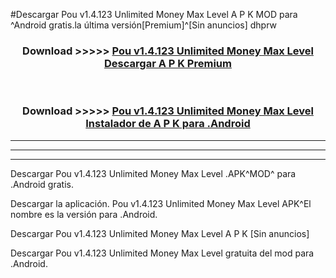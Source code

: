 #Descargar Pou v1.4.123 Unlimited Money Max Level  A P K MOD para ^Android gratis.la última versión[Premium]^[Sin anuncios] dhprw



<div align="center">
<h3>Download >>>>> <a href="https://es-web.web.app/?es= ${title}">Pou v1.4.123 Unlimited Money Max Level  Descargar A P K Premium</a></h3><br>

<h3>Download >>>>> <a href="https://es-web.web.app/?es= ${title}">Pou v1.4.123 Unlimited Money Max Level  Instalador de A P K para .Android</a></h3>
</div>


----------------------------------------------------------

----------------------------------------------------------

----------------------------------------------------------

Descargar Pou v1.4.123 Unlimited Money Max Level  .APK^MOD^ para .Android gratis.

Descargar la aplicación. Pou v1.4.123 Unlimited Money Max Level  APK^El nombre es la versión para .Android.

Descargar Pou v1.4.123 Unlimited Money Max Level  A P K [Sin anuncios]

Descargar Pou v1.4.123 Unlimited Money Max Level  gratuita del mod para .Android.